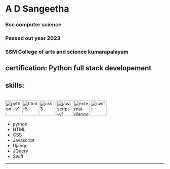 # A D Sangeetha 
### Bsc computer science
### Passed out year 2023
### SSM College of arts and science kumarapalayam 
**certification: Python full stack developement**
---

## skills:
<br />


<img width="50" height="50" src="https://img.icons8.com/color/48/python--v1.png" alt="python--v1"/>

<img width="50" height="50" src="https://img.icons8.com/fluency/48/html-5.png" alt="html-5"/>
<img width="50" height="50" src="https://img.icons8.com/fluency/48/css3.png" alt="css3"/>
<img width="50" height="50" src="https://img.icons8.com/color/48/javascript--v1.png" alt="javascript--v1"/>
<img width="50" height="50" src="https://img.icons8.com/external-tal-revivo-shadow-tal-revivo/48/external-django-a-high-level-python-web-framework-that-encourages-rapid-development-logo-shadow-tal-revivo.png" alt="external-django-a-high-level-python-web-framework-that-encourages-rapid-development-logo-shadow-tal-revivo"/>
<img width="50" height="50" src="https://img.icons8.com/color/48/swift.png" alt="swift"/>

- python
- HTML
- CSS
- Javascript
- Django
- JQuery
- Swift
  
---



